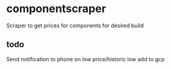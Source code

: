 # componentscraper
Scraper to get prices for components for desired build

## todo

Send notification to phone on low price/historic low
add to gcp
